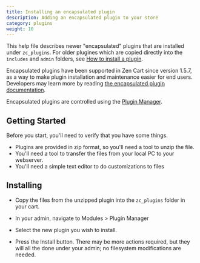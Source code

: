 ```yaml
---
title: Installing an encapsulated plugin
description: Adding an encapsulated plugin to your store
category: plugins
weight: 10
---
```


This help file describes newer "encapsulated" plugins that are installed under `zc_plugins`.  For older plugines which are copied directly into the `includes` and `admin` folders, see [How to install a plugin](/user/plugins/how_to_install_a_plugin).

Encapsulated plugins have been supported in Zen Cart since version 1.5.7, as a way to make plugin installation and maintenance easier for end users.  Developers may learn more by reading [the encapsulated plugin documentation](/dev/plugins/encapsulated_plugins).

Encapsulated plugins are controlled using the [Plugin Manager](/user/admin_pages/modules/plugin_manager).

## Getting Started

Before you start, you'll need to verify that you have some things.

*   Plugins are provided in zip format, so you'll need a tool to unzip the file.
*   You'll need a tool to transfer the files from your local PC to your webserver.
*   You'll need a simple text editor to do customizations to files

## Installing 

* Copy the files from the unzipped plugin into the `zc_plugins` folder in your cart.  

* In your admin, navigate to Modules > Plugin Manager 

* Select the new plugin you wish to install.

* Press the Install button.  There may be more actions required, but they will all the done under your admin; no filesystem modifications are needed.

